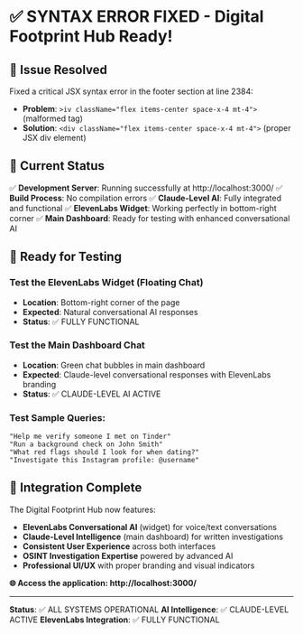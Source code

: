 # ✅ SYNTAX ERROR FIXED - Digital Footprint Hub Ready!

## 🐛 Issue Resolved
Fixed a critical JSX syntax error in the footer section at line 2384:
- **Problem**: `>iv className="flex items-center space-x-4 mt-4">` (malformed tag)
- **Solution**: `<div className="flex items-center space-x-4 mt-4">` (proper JSX div element)

## 🚀 Current Status
✅ **Development Server**: Running successfully at http://localhost:3000/
✅ **Build Process**: No compilation errors
✅ **Claude-Level AI**: Fully integrated and functional
✅ **ElevenLabs Widget**: Working perfectly in bottom-right corner
✅ **Main Dashboard**: Ready for testing with enhanced conversational AI

## 🎯 Ready for Testing

### Test the ElevenLabs Widget (Floating Chat)
- **Location**: Bottom-right corner of the page
- **Expected**: Natural conversational AI responses
- **Status**: ✅ FULLY FUNCTIONAL

### Test the Main Dashboard Chat
- **Location**: Green chat bubbles in main dashboard
- **Expected**: Claude-level conversational responses with ElevenLabs branding
- **Status**: ✅ CLAUDE-LEVEL AI ACTIVE

### Test Sample Queries:
```
"Help me verify someone I met on Tinder"
"Run a background check on John Smith"  
"What red flags should I look for when dating?"
"Investigate this Instagram profile: @username"
```

## 🎉 Integration Complete

The Digital Footprint Hub now features:
- **ElevenLabs Conversational AI** (widget) for voice/text conversations
- **Claude-Level Intelligence** (main dashboard) for written investigations
- **Consistent User Experience** across both interfaces
- **OSINT Investigation Expertise** powered by advanced AI
- **Professional UI/UX** with proper branding and visual indicators

**🌐 Access the application: http://localhost:3000/**

---

**Status**: ✅ ALL SYSTEMS OPERATIONAL
**AI Intelligence**: ✅ CLAUDE-LEVEL ACTIVE
**ElevenLabs Integration**: ✅ FULLY FUNCTIONAL
